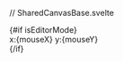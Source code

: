// SharedCanvasBase.svelte
<script>
  import { onMount, onDestroy } from "svelte";
  import DrawLib from "../drawLib/drawLib";
  import itemToObject from "../canvasEditor/componentObjects/itemToObject";

  // Common props
  export let currentTime;
  export let bgImages;
  export let spriteImgArray;
  export let slideExtra = {};
  export let slideArray = [];
  export let items = []; // Optional for editor mode
  export let itemObjects = []; // Can be passed directly in editor mode
  export let isEditorMode = false;
  export let selectedItem = null; // Only used in editor mode
  
  let canvas;
  let ctx;
  let drawLib;
  let interval;
  let isInitialized = false;
  
  // For editor mode mouse tracking
  let mouseX = 0;
  let mouseY = 0;

  const fnList = {};

  function updateItemObjects() {
    if (!isEditorMode && items.length > 0) {
      itemObjects = [];
      for (let i = 0; i < items.length; i++) {
        const item = items[i];
        const itemObj = itemToObject(item, fnList, spriteImgArray);
        if (itemObj) {
          itemObjects.push(itemObj);
        }
      }
    }
  }

  $: {
    if (!isEditorMode && items.length > 0 && isInitialized) {
      updateItemObjects();
    }
  }

  function drawBackground() {
    if(!slideExtra.bgGlobalAlpha) {
      slideExtra.bgGlobalAlpha = 1;
    }

    drawLib.clear(slideExtra.backgroundColor);

    if(slideExtra.bgImg !== "null") {
      for (let i = 0; i < bgImages.length; i++) {
        const element = bgImages[i];
        if(element.name === slideExtra.bgImg) {
          drawLib.bgImage(element.img, slideExtra.bgGlobalAlpha || 1);
          break;
        }
      }
    }

    if(slideExtra.showGrid) {
      drawLib.grid(
        slideExtra.cellWidth, 
        slideExtra.cellHeight, 
        slideExtra.gridLineWidth, 
        slideExtra.gridLineColor
      );
    }
  }

  function gameLoop() {
    try {
      if (!itemObjects) return;
      
      drawBackground();

      for (let i = 0; i < itemObjects.length; i++) {
        const item = itemObjects[i];
        if (item.isVisible(currentTime)) {
          item.draw(drawLib.ctx, currentTime, slideExtra);
        }
      }

      // Only in editor mode
      if (isEditorMode && selectedItem) {
        selectedItem.drawHandles(ctx);
      }

    } catch (error) {
      console.error("An error occurred:", error);
    }
  }

  async function initializeCanvas() {
    if (!canvas) return false;
    
    if (interval) {
      clearInterval(interval);
    }

    ctx = canvas.getContext("2d");
    drawLib = new DrawLib(canvas, ctx);

    isInitialized = true;
    updateItemObjects();
    
    interval = setInterval(gameLoop, 20);
    return true;
  }

  onMount(async () => {
    if (canvas) {
      await initializeCanvas();
    }
  });

  onDestroy(() => {
    if (interval) {
      clearInterval(interval);
    }
  });

  // Editor mode mouse handling functions
  function setMousePosition(e) {
    if (!isEditorMode) return;
    
    const rect = canvas.getBoundingClientRect();
    const scaleX = canvas.width / rect.width;
    const scaleY = canvas.height / rect.height;

    mouseX = Math.round((e.clientX - rect.left) * scaleX);
    mouseY = Math.round((e.clientY - rect.top) * scaleY);
  }

  function handleMouseMove(e) {
    if (!isEditorMode || !selectedItem) return;
    setMousePosition(e);
    selectedItem.update(mouseX, mouseY);
  }

  function handleMouseDown(e) {
    if (!isEditorMode || !selectedItem) return;
    setMousePosition(e);
    selectedItem.selectHandlesIfHit(mouseX, mouseY);
  }

  function handleMouseUp(e) {
    if (!isEditorMode || !selectedItem) return;
    setMousePosition(e);
    selectedItem.deselect();
  }

  function handleClick(e) {
    if (!isEditorMode) return;
    setMousePosition(e);
    if ($$props.handleClickParent) {
      $$props.handleClickParent(e, mouseX, mouseY);
    }
  }
</script>

<div class="flex justify-center w-full">
  <canvas
    class="w-full m-2"
    bind:this={canvas}
    width={slideExtra.canvasWidth}
    height={slideExtra.canvasHeight}
    on:mousemove={handleMouseMove}
    on:mousedown={handleMouseDown}
    on:mouseup={handleMouseUp}
    on:click={handleClick}
  ></canvas>
</div>
{#if isEditorMode}
  <div class="text-xs">x:{mouseX} y:{mouseY}</div>
{/if}
